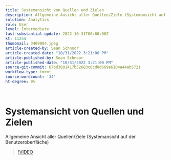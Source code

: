 ```yaml
---
title: Systemansicht von Quellen und Zielen
description: Allgemeine Ansicht aller Quellen/Ziele (Systemansicht auf der Benutzeroberfläche)
solution: Analytics
role: User
level: Intermediate
last-substantial-update: 2022-10-31T00:00:00Z
kt: 11254
thumbnail: 3409884.jpeg
article-created-by: Sean Schnoor
article-created-date: "10/31/2022 3:21:00 PM"
article-published-by: Sean Schnoor
article-published-date: "10/31/2022 3:21:00 PM"
source-git-commit: 67bd3801417b52683c0cd0d669e6104a44ab5721
workflow-type: tm+mt
source-wordcount: '34'
ht-degree: 0%

---
```



# Systemansicht von Quellen und Zielen

Allgemeine Ansicht aller Quellen/Ziele (Systemansicht auf der Benutzeroberfläche)

>[!VIDEO](https://video.tv.adobe.com/v/3409884/?quality=12&learn=on)
